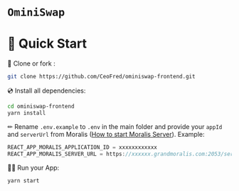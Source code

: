 # `OminiSwap`

# 🚀 Quick Start

📄 Clone or fork :

```sh
git clone https://github.com/CeoFred/ominiswap-frontend.git
```

💿 Install all dependencies:

```sh
cd ominiswap-frontend
yarn install
```

✏ Rename `.env.example` to `.env` in the main folder and provide your `appId` and `serverUrl` from Moralis ([How to start Moralis Server](https://docs.moralis.io/moralis-server/getting-started/create-a-moralis-server)).
Example:

```jsx
REACT_APP_MORALIS_APPLICATION_ID = xxxxxxxxxxxx
REACT_APP_MORALIS_SERVER_URL = https://xxxxxx.grandmoralis.com:2053/server
```

🚴‍♂️ Run your App:

```sh
yarn start
```
